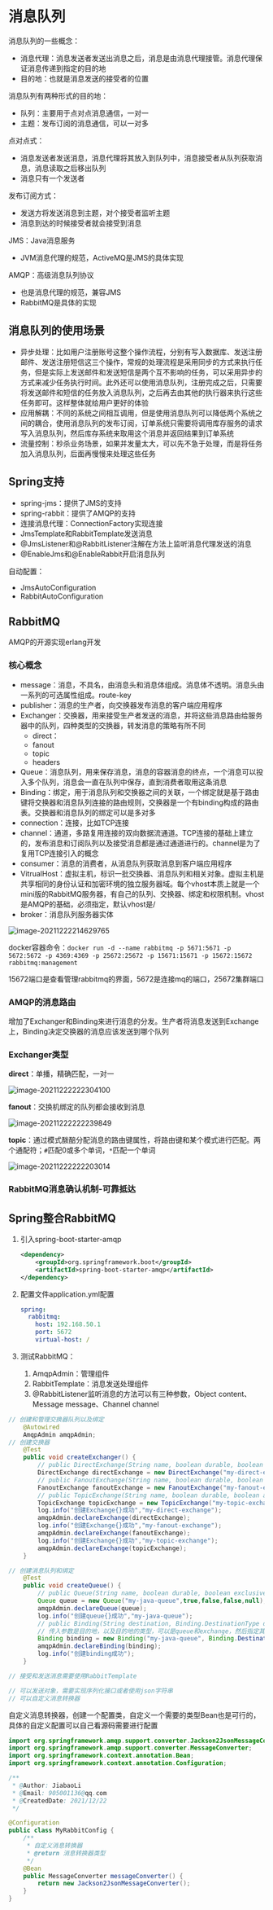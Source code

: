 # 消息队列

消息队列的一些概念：

- 消息代理：消息发送者发送出消息之后，消息是由消息代理接管。消息代理保证消息传递到指定的目的地
- 目的地：也就是消息发送的接受者的位置

消息队列有两种形式的目的地：

- 队列：主要用于点对点消息通信，一对一
- 主题：发布订阅的消息通信，可以一对多

点对点式：

- 消息发送者发送消息，消息代理将其放入到队列中，消息接受者从队列获取消息，消息读取之后移出队列
- 消息只有一个发送者

发布订阅方式：

- 发送方将发送消息到主题，对个接受者监听主题
- 消息到达的时候接受者就会接受到消息

JMS：Java消息服务

- JVM消息代理的规范，ActiveMQ是JMS的具体实现

AMQP：高级消息队列协议

- 也是消息代理的规范，兼容JMS
- RabbitMQ是具体的实现



## 消息队列的使用场景

- 异步处理：比如用户注册账号这整个操作流程，分别有写入数据库、发送注册邮件、发送注册短信这三个操作，常规的处理流程是采用同步的方式来执行任务，但是实际上发送邮件和发送短信是两个互不影响的任务，可以采用异步的方式来减少任务执行时间。此外还可以使用消息队列，注册完成之后，只需要将发送邮件和短信的任务放入消息队列，之后再去由其他的执行器来执行这些任务即可。这样整体就给用户更好的体验
- 应用解耦：不同的系统之间相互调用，但是使用消息队列可以降低两个系统之间的耦合，使用消息队列的发布订阅，订单系统只需要将调用库存服务的请求写入消息队列，然后库存系统来取用这个消息并返回结果到订单系统
- 流量控制：秒杀业务场景，如果并发量太大，可以先不急于处理，而是将任务加入消息队列，后面再慢慢来处理这些任务

## Spring支持

- spring-jms：提供了JMS的支持
- spring-rabbit：提供了AMQP的支持
- 连接消息代理：ConnectionFactory实现连接
- JmsTemplate和RabbitTemplate发送消息
- @JmsListener和@RabbitListener注解在方法上监听消息代理发送的消息
- @EnableJms和@EnableRabbit开启消息队列

自动配置：

- JmsAutoConfiguration
- RabbitAutoConfiguration



## RabbitMQ

AMQP的开源实现erlang开发

### 核心概念

- message：消息，不具名，由消息头和消息体组成。消息体不透明。消息头由一系列的可选属性组成。route-key
- publisher：消息的生产者，向交换器发布消息的客户端应用程序
- Exchanger：交换器，用来接受生产者发送的消息，并将这些消息路由给服务器中的队列，四种类型的交换器，转发消息的策略有所不同
  - direct：
  - fanout
  - topic
  - headers
- Queue：消息队列，用来保存消息，消息的容器消息的终点，一个消息可以投入多个队列，消息会一直在队列中保存，直到消费者取用这条消息
- Binding：绑定，用于消息队列和交换器之间的关联，一个绑定就是基于路由键将交换器和消息队列连接的路由规则，交换器是一个有binding构成的路由表。交换器和消息队列的绑定可以是多对多
- connection：连接，比如TCP连接
- channel：通道，多路复用连接的双向数据流通道。TCP连接的基础上建立的，发布消息和订阅队列以及接受消息都是通过通道进行的。channel是为了复用TCP连接引入的概念
- consumer：消息的消费者，从消息队列获取消息到客户端应用程序
- VitrualHost：虚拟主机，标识一批交换器、消息队列和相关对象。虚拟主机是共享相同的身份认证和加密环境的独立服务器域。每个vhost本质上就是一个mini版的RabbitMQ服务器，有自己的队列、交换器、绑定和权限机制。vhost是AMQP的基础，必须指定，默认vhost是/
- broker：消息队列服务器实体

![image-20211222214629765](https://gitee.com/Jia_bao_Li/img/raw/master/img/rabbitmq%E6%9E%B6%E6%9E%84%E5%9B%BE.png)

docker容器命令：`docker run -d --name rabbitmq -p 5671:5671 -p 5672:5672 -p 4369:4369 -p
25672:25672 -p 15671:15671 -p 15672:15672 rabbitmq:management`

15672端口是查看管理rabbitmq的界面，5672是连接mq的端口，25672集群端口

### AMQP的消息路由

增加了Exchanger和Binding来进行消息的分发。生产者将消息发送到Exchange上，Binding决定交换器的消息应该发送到哪个队列

### Exchanger类型

**direct**：单播，精确匹配，一对一

![image-20211222222304100](https://gitee.com/Jia_bao_Li/img/raw/master/img/RabbitMQ%E7%9A%84direct%E4%BA%A4%E6%8D%A2%E5%99%A8%E7%B1%BB%E5%9E%8B.png)

**fanout**：交换机绑定的队列都会接收到消息

![image-20211222222239849](https://gitee.com/Jia_bao_Li/img/raw/master/img/RabbitMQ%E7%9A%84fanout%E4%BA%A4%E6%8D%A2%E5%99%A8%E7%B1%BB%E5%9E%8B.png)

**topic**：通过模式酦醅分配消息的路由键属性，将路由键和某个模式进行匹配。两个通配符；`#`匹配0或多个单词，`*`匹配一个单词

![image-20211222222203014](https://gitee.com/Jia_bao_Li/img/raw/master/img/RabbitMQ%E7%9A%84topic%E4%BA%A4%E6%8D%A2%E5%99%A8%E7%B1%BB%E5%9E%8B.png)



### RabbitMQ消息确认机制-可靠抵达







## Spring整合RabbitMQ

1. 引入spring-boot-starter-amqp

   ```xml
   <dependency>
       <groupId>org.springframework.boot</groupId>
       <artifactId>spring-boot-starter-amqp</artifactId>
   </dependency>
   ```

   

2. 配置文件application.yml配置

   ```yaml
   spring:  
     rabbitmq:
       host: 192.168.50.1
       port: 5672
       virtual-host: /
   ```

3. 测试RabbitMQ：

   1. AmqpAdmin：管理组件
   2. RabbitTemplate：消息发送处理组件
   3. @RabbitListener监听消息的方法可以有三种参数，Object content、Message message、Channel channel



```java
// 创建和管理交换器队列以及绑定
    @Autowired
    AmqpAdmin amqpAdmin;
// 创建交换器
    @Test
    public void createExchanger() {
        // public DirectExchange(String name, boolean durable, boolean autoDelete, Map<String, Object> arguments)
        DirectExchange directExchange = new DirectExchange("my-direct-exchange",true,false,null);
        // public FanoutExchange(String name, boolean durable, boolean autoDelete, Map<String, Object> arguments)
        FanoutExchange fanoutExchange = new FanoutExchange("my-fanout-exchange",true,false,null);
        // public TopicExchange(String name, boolean durable, boolean autoDelete, Map<String, Object> arguments)
        TopicExchange topicExchange = new TopicExchange("my-topic-exchange",true,false,null);
        log.info("创建Exchange{}成功","my-direct-exchange");
        amqpAdmin.declareExchange(directExchange);
        log.info("创建Exchange{}成功","my-fanout-exchange");
        amqpAdmin.declareExchange(fanoutExchange);
        log.info("创建Exchange{}成功","my-topic-exchange");
        amqpAdmin.declareExchange(topicExchange);
    }

// 创建消息队列和绑定
    @Test
    public void createQueue() {
        // public Queue(String name, boolean durable, boolean exclusive, boolean autoDelete, @Nullable Map<String, Object> arguments)
        Queue queue = new Queue("my-java-queue",true,false,false,null);
        amqpAdmin.declareQueue(queue);
        log.info("创建queue{}成功","my-java-queue");
        // public Binding(String destination, Binding.DestinationType destinationType, String exchange, String routingKey, @Nullable Map<String, Object> arguments)
        // 传入参数是目的地，以及目的地的类型，可以是queue和exchange，然后指定其实交换器，以及路由键，最后就是一些参数
        Binding binding = new Binding("my-java-queue", Binding.DestinationType.QUEUE, "my-topic-exchange", "#.queue", new HashMap<>());
        amqpAdmin.declareBinding(binding);
        log.info("创建binding成功");
    }

```

```java
// 接受和发送消息需要使用RabbitTemplate

// 可以发送对象，需要实现序列化接口或者使用json字符串
// 可以自定义消息转换器
```

自定义消息转换器，创建一个配置类，自定义一个需要的类型Bean也是可行的，具体的自定义配置可以自己看源码需要进行配置

```java
import org.springframework.amqp.support.converter.Jackson2JsonMessageConverter;
import org.springframework.amqp.support.converter.MessageConverter;
import org.springframework.context.annotation.Bean;
import org.springframework.context.annotation.Configuration;

/**
 * @Author: JiabaoLi
 * @Email: 905001136@qq.com
 * @CreatedDate: 2021/12/22
 */

@Configuration
public class MyRabbitConfig {
    /**
     * 自定义消息转换器
     * @return 消息转换器类型
     */
    @Bean
    public MessageConverter messageConverter() {
        return new Jackson2JsonMessageConverter();
    }
}

```

